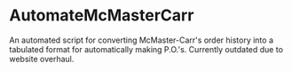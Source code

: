 # AutomateMcMasterCarr

An automated script for converting McMaster-Carr's order history into a tabulated format for automatically making P.O.'s. Currently outdated due to website overhaul.